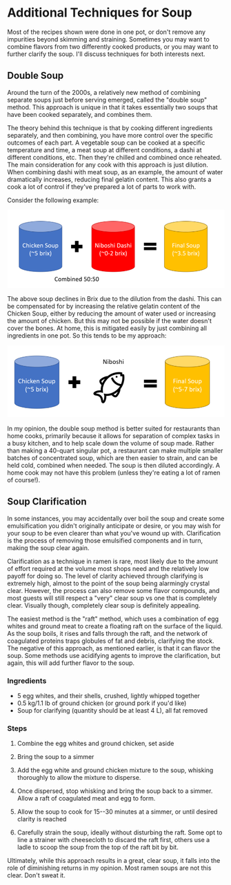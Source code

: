 # Additional Techniques for Soup

Most of the recipes shown were done in one pot, or don't remove any impurities
beyond skimming and straining. Sometimes you may want to combine flavors from
two differently cooked products, or you may want to further clarify the soup.
I'll discuss techniques for both interests next. 

## Double Soup

Around the turn of the 2000s, a relatively new method of combining separate
soups just before serving emerged, called the "double soup" method. This
approach is unique in that it takes essentially two soups that have been cooked
separately, and combines them. 

The theory behind this technique is that by cooking different ingredients
separately, and then combining, you have more control over the specific outcomes
of each part. A vegetable soup can be cooked at a specific temperature and time,
a meat soup at different conditions, a dashi at different conditions, etc. Then
they're chilled and combined once reheated. The main consideration for any cook
with this approach is just dilution. When combining dashi with meat soup, as an
example, the amount of water dramatically increases, reducing final gelatin
content. This also grants a cook a lot of control if they've prepared a lot of
parts to work with.

Consider the following example:

![Double Soup](../images/double_soup.png)

The above soup declines in Brix due to the dilution from the dashi. This can be
compensated for by increasing the relative gelatin content of the Chicken Soup,
either by reducing the amount of water used or increasing the amount of chicken.
But this may not be possible if the water doesn't cover the bones. At home, this
is mitigated easily by just combining all ingredients in one pot. So this tends
to be my approach: 

![One Pot Soup](../images/one_pot_soup.png)

In my opinion, the double soup method is better suited for restaurants than home
cooks, primarily because it allows for separation of complex tasks in a busy
kitchen, and to help scale down the volume of soup made. Rather than making a
40-quart singular pot, a restaurant can make multiple smaller batches of
concentrated soup, which are then easier to strain, and can be held cold,
combined when needed. The soup is then diluted accordingly. A home cook may not
have this problem (unless they're eating a lot of ramen of course!).

## Soup Clarification

In some instances, you may accidentally over boil the soup and create some
emulsification you didn't originally anticipate or desire, or you may wish for
your soup to be even clearer than what you've wound up with. Clarification is
the process of removing those emulsified components and in turn, making the soup
clear again. 

Clarification as a technique in ramen is rare, most likely due to the amount of
effort required at the volume most shops need and the relatively low payoff for
doing so. The level of clarity achieved through clarifying is extremely high,
almost to the point of the soup being alarmingly crystal clear. However, the
process can also remove some flavor compounds, and most guests will still
respect a "very" clear soup vs one that is completely clear. Visually though,
completely clear soup is definitely appealing.
  
The easiest method is the "raft" method, which uses a combination of egg whites
and ground meat to create a floating raft on the surface of the liquid. As the
soup boils, it rises and falls through the raft, and the network of coagulated
proteins traps globules of fat and debris, clarifying the stock. The negative of
this approach, as mentioned earlier, is that it can flavor the soup. Some
methods use acidifying agents to improve the clarification, but again, this will
add further flavor to the soup.

### Ingredients

* 5 egg whites, and their shells, crushed, lightly whipped together
* 0.5 kg/1.1 lb of ground chicken (or ground pork if you'd like) 
* Soup for clarifying (quantity should be at least 4 L), all fat removed

### Steps 

1. Combine the egg whites and ground chicken, set aside

2. Bring the soup to a simmer

3. Add the egg white and ground chicken mixture to the soup, whisking thoroughly
   to allow the mixture to disperse. 

4. Once dispersed, stop whisking and bring the soup back to a simmer. Allow a
   raft of coagulated meat and egg to form. 

5. Allow the soup to cook for 15--30 minutes at a simmer, or until desired
   clarity is reached

6. Carefully strain the soup, ideally without disturbing the raft. Some opt to
   line a strainer with cheesecloth to discard the raft first, others use a
   ladle to scoop the soup from the top of the raft bit by bit. 

Ultimately, while this approach results in a great, clear soup, it falls into
the role of diminishing returns in my opinion. Most ramen soups are not this
clear. Don't sweat it. 
